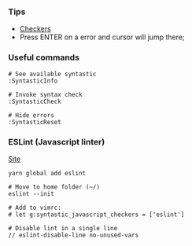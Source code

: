 ### Tips
- [Checkers](https://github.com/vim-syntastic/syntastic/blob/master/doc/syntastic-checkers.txt)
- Press ENTER on a error and cursor will jump there;

### Useful commands
```shell
# See available syntastic
:SyntasticInfo

# Invoke syntax check
:SyntasticCheck

# Hide errors
:SyntasticReset
```

### ESLint (Javascript linter)
[Site](https://eslint.org/)
```shell
yarn global add eslint

# Move to home folder (~/)
eslint --init

# Add to vimrc:
# let g:syntastic_javascript_checkers = ['eslint']

# Disable lint in a single line
// eslint-disable-line no-unused-vars
```

